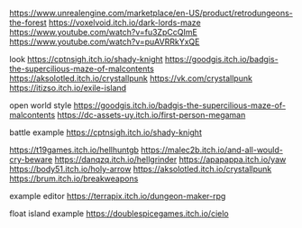 https://www.unrealengine.com/marketplace/en-US/product/retrodungeons-the-forest
https://voxelvoid.itch.io/dark-lords-maze
https://www.youtube.com/watch?v=fu3ZpCcQImE
https://www.youtube.com/watch?v=puAVRRkYxQE


look
https://cptnsigh.itch.io/shady-knight
https://goodgis.itch.io/badgis-the-supercilious-maze-of-malcontents
https://aksolotled.itch.io/crystallpunk
	https://vk.com/crystallpunk
https://itizso.itch.io/exile-island

open world style
https://goodgis.itch.io/badgis-the-supercilious-maze-of-malcontents
https://dc-assets-uy.itch.io/first-person-megaman

battle example
	https://cptnsigh.itch.io/shady-knight

https://t19games.itch.io/hellhuntgb
https://malec2b.itch.io/and-all-would-cry-beware
https://danqzq.itch.io/hellgrinder
https://apapappa.itch.io/yaw
https://body51.itch.io/holy-arrow
https://aksolotled.itch.io/crystallpunk
https://brum.itch.io/breakweapons

example editor
	https://terrapix.itch.io/dungeon-maker-rpg

float island example
	https://doublespicegames.itch.io/cielo